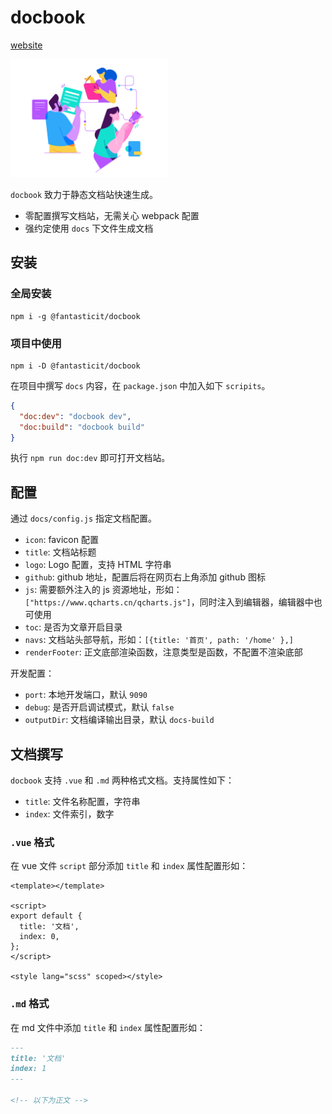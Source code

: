 # docbook

[website](https://docbook.vercel.app/)

<img src="./assets/doc.png" width="50%">

`docbook` 致力于静态文档站快速生成。

- 零配置撰写文档站，无需关心 webpack 配置
- 强约定使用 `docs` 下文件生成文档

## 安装

### 全局安装

```shell
npm i -g @fantasticit/docbook
```

### 项目中使用

```shell
npm i -D @fantasticit/docbook
```

在项目中撰写 `docs` 内容，在 `package.json` 中加入如下 `scripits`。

```json
{
  "doc:dev": "docbook dev",
  "doc:build": "docbook build"
}
```

执行 `npm run doc:dev` 即可打开文档站。

## 配置

通过 `docs/config.js` 指定文档配置。

- `icon`: favicon 配置
- `title`: 文档站标题
- `logo`: Logo 配置，支持 HTML 字符串
- `github`: github 地址，配置后将在网页右上角添加 github 图标
- `js`: 需要额外注入的 js 资源地址，形如：`["https://www.qcharts.cn/qcharts.js"]`，同时注入到编辑器，编辑器中也可使用
- `toc`: 是否为文章开启目录
- `navs`: 文档站头部导航，形如：`[{title: '首页', path: '/home' },]`
- `renderFooter`: 正文底部渲染函数，注意类型是函数，不配置不渲染底部

开发配置：

- `port`: 本地开发端口，默认 `9090`
- `debug`: 是否开启调试模式，默认 `false`
- `outputDir`: 文档编译输出目录，默认 `docs-build`

## 文档撰写

`docbook` 支持 `.vue` 和 `.md` 两种格式文档。支持属性如下：

- `title`: 文件名称配置，字符串
- `index`: 文件索引，数字

### `.vue` 格式

在 vue 文件 `script` 部分添加 `title` 和 `index` 属性配置形如：

```vue
<template></template>

<script>
export default {
  title: '文档',
  index: 0,
};
</script>

<style lang="scss" scoped></style>
```

### `.md` 格式

在 md 文件中添加 `title` 和 `index` 属性配置形如：

```md
---
title: '文档'
index: 1
---

<!-- 以下为正文 -->
```

